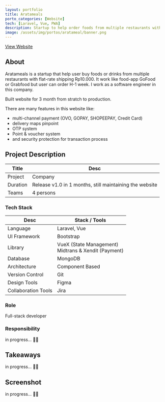 ```yaml
---
layout: portfolio
title: Aratameals
porto_categories: [Website]
tech: [Laravel, Vue, PWA]
description: Startup to help order foods from multiple restaurants with flat-rate shipping
image: /assets/img/portos/aratameal/banner.png
---
```


<a class="img-link btn rounded bg-primary text-white" href="https://aratameals.id" target="blank">
    <i class="fas fa-link me-3"></i> View Website
</a>

## About

Aratameals is a startup that help user buy foods or drinks from multiple restaurants with flat-rate shipping Rp10.000. It work like food-app GoFood or Grabfood but user can order H-1 week. I work as a software engineer in this company. 

Built website for 3 month from stratch to production. 

There are many features in this website like:
- multi-channel payment (OVO, GOPAY, SHOPEEPAY, Credit Card)
- delivery maps pinpoint
- OTP system
- Point & voucher system
- and security protection for transaction process



## Project Description

| Title | Desc |
| --- | --- |
| Project | Company |
| Duration | Release v1.0 in 1 months, still maintaining the website |
| Teams | 4 persons |
  
### Tech Stack

| Desc | Stack / Tools |
| --- | --- |
| Language | Laravel, Vue |
| UI Framework | Bootstrap |
| Library | VueX (State Management) <br> Midtrans & Xendit (Payment) |
| Database | MongoDB |
| Architecture | Component Based |
| Version Control | Git |
| Design Tools | Figma |
| Collaboration Tools | Jira |


### Role

Full-stack developer

### Responsibility

in progress... ✍🏻


## Takeaways

in progress... ✍🏻

## Screenshot

in progress... ✍🏻
